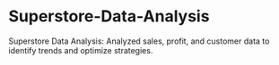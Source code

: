 # Superstore-Data-Analysis
Superstore Data Analysis: Analyzed sales, profit, and customer data to identify trends and optimize strategies.
